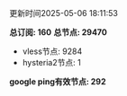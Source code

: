 更新时间2025-05-06 18:11:53

**总订阅: 160**
**总节点: 29470**
- vless节点: 9284
- hysteria2节点: 1

**google ping有效节点: 292**
